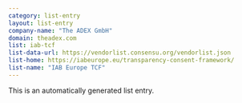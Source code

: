 ```yaml
---
category: list-entry
layout: list-entry
company-name: "The ADEX GmbH"
domain: theadex.com
list: iab-tcf
list-data-url: https://vendorlist.consensu.org/vendorlist.json
list-home: https://iabeurope.eu/transparency-consent-framework/
list-name: "IAB Europe TCF"
---
```


This is an automatically generated list entry.
